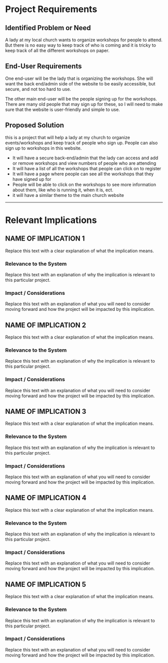 # Project Requirements

## Identified Problem or Need

A lady at my local church wants to organize workshops for people to attend. 
But there is no easy way to keep track of who is coming and it is tricky to keep track of all the different workshops on paper.


## End-User Requirements

One end-user will be the lady that is organizing the workshops. 
She will want the back end/admin side of the website to be easily accessible, but secure, and not too hard to use.

The other main end-user will be the people signing up for the workshops. 
There are many old people that may sign up for these, so I will need to make sure that the website is user-friendly and simple to use.


## Proposed Solution

this is a project that will help a lady at my church to organize events/workshops 
and keep track of people who sign up. People can also sign up to workshops in this website.

- It will have a secure back-end/admin that the lady can access and add or remove workshops and view numbers of people who are attending
- It will have a list of all the workshops that people can click on to register
- It will have a page where people can see all the workshops that they have signed up for
- People will be able to click on the workshops to see more information about them, like who is running it, when it is, ect.
- it will have a similar theme to the main church website


---

# Relevant Implications

## NAME OF IMPLICATION 1

Replace this text with a clear explanation of what the implication means.

### Relevance to the System

Replace this text with an explanation of why the implication is relevant to this particular project.

### Impact / Considerations

Replace this text with an explanation of what you will need to consider moving forward and how the project will be impacted by this implication.



## NAME OF IMPLICATION 2

Replace this text with a clear explanation of what the implication means.

### Relevance to the System

Replace this text with an explanation of why the implication is relevant to this particular project.

### Impact / Considerations

Replace this text with an explanation of what you will need to consider moving forward and how the project will be impacted by this implication.



## NAME OF IMPLICATION 3

Replace this text with a clear explanation of what the implication means.

### Relevance to the System

Replace this text with an explanation of why the implication is relevant to this particular project.

### Impact / Considerations

Replace this text with an explanation of what you will need to consider moving forward and how the project will be impacted by this implication.



## NAME OF IMPLICATION 4

Replace this text with a clear explanation of what the implication means.

### Relevance to the System

Replace this text with an explanation of why the implication is relevant to this particular project.

### Impact / Considerations

Replace this text with an explanation of what you will need to consider moving forward and how the project will be impacted by this implication.



## NAME OF IMPLICATION 5

Replace this text with a clear explanation of what the implication means.

### Relevance to the System

Replace this text with an explanation of why the implication is relevant to this particular project.

### Impact / Considerations

Replace this text with an explanation of what you will need to consider moving forward and how the project will be impacted by this implication.


